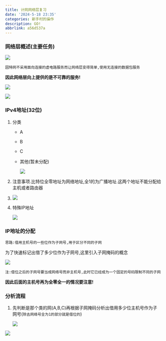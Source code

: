 ```yaml
---
title: 计网网络层复习
date: '2024-5-18 23:35'
categories: 新手村的操作
description: GO!
abbrlink: a56d537a
---
```


### 网络层概述(主要任务)

![](https://s1.vika.cn/space/2024/05/18/4e495f35a19647d09c99ed11fe727c05)

`因特网不采用面向连接的虚电路服务而让网络层变得简单,使用无连接的数据包服务`

**因此网络层向上提供的是不可靠的服务!**

![](https://s1.vika.cn/space/2024/05/18/291f5a2a06b5465fa1ddc743f1a04f6f)

![](https://s1.vika.cn/space/2024/05/18/f95c58f9c18a4574b7debc1373ab50b3)

### IPv4地址(32位)

1. 分类

   - A

   - B

   - C

   - 其他(暂未分配)

     ![](https://s1.vika.cn/space/2024/05/18/bb1e5fc32e7c41e3bd2f216a8463ae3e)

     

2. 注意事项.比特位全零地址为网络地址,全1的为广播地址.这两个地址不能分配给主机或者路由器

3. ![](https://s1.vika.cn/space/2024/05/18/173115af87c542c6a8182a6dd6c8dbc0)

4. 特殊IP地址

   ![](https://s1.vika.cn/space/2024/05/18/14ca85fdeb6d4aa1a5aef48a52ad0307)

### IP地址的分配

`思路:借用主机号的一些位作为子网号,用于区分不同的子网`

为了快速标记出借了多少位作为子网号,这里引入子网掩码的概念

![](https://s1.vika.cn/space/2024/05/18/0fd01692323b454eb9d1ecc3bd38f2c5)

`注:借位之后的子网号要当成网络号而非主机号,此时它已经成为一个固定的号码限制不同的子网`

**因此后面的主机号再为全零全一的情况要注意!**

### 分析流程

1. 先判断是那个类的网(A,B,C)再根据子网掩码分析出借用多少位主机号作为子网号(`除去网络号全为1的部分就是借位的`)

   ![](https://s1.vika.cn/space/2024/05/18/f173ea4ff7f74e6c8f0fafd84b430e50)









![](https://s1.vika.cn/space/2024/05/18/b30af0619d084001905cd49f3aecf366)
